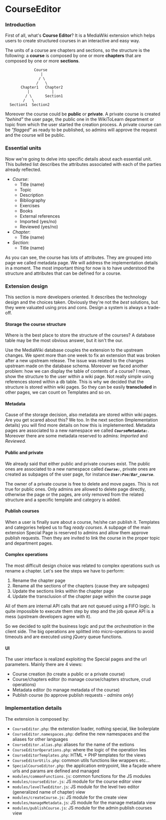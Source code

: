 # CourseEditor
### Introduction
First of all, what's **Course Editor**?
It is a MediaWiki extension which helps users to create structured courses in an interactive and easy way.

The units of a course are chapters and sections, so the structure is the following:
a **course** is composed by one or more **chapters** that are composed by one or more **sections**.

                 Course
                    |
                   / \
                  /   \
           Chapter1   Chapter2
              |          |
             / \      Section1
            /   \
      Section1  Section2

Moreover the course could be **public** or **private**. A private course is created _"behind"_ the user page, the public one in the WikiToLearn department or topic from which the user started the creation process. A private course can be _"flagged"_ as ready to be published, so admins will approve the request and the course will be public.
     
### Essential units
Now we're going to delve into specific details about each essential unit. This bulleted list describes the attributes associated with each of the parties already reflected.

- _Course_:
  - Title (name)
  - Topic
  - Description
  - Bibliography
  - Exercises
  - Books
  - External references
  - Imported (yes/no)
  - Reviewed (yes/no)
- _Chapter_:
  - Title (name)
- _Section_:
  - Title (name)
  
As you can see, the course has lots of attributes. They are grouped into page we called metadata page. We will address the implementation details in a moment.
The most important thing for now is to have understood the structure and attributes that can be defined for a course.

### Extension design
This section is more developers oriented. It describes the technology design and the choices taken. Obviously they're not the _best_ solutions, but they were valuated using pros and cons. Design a system is always a trade-off.

#### Storage the course structure
Where is the best place to store the structure of the courses? A database table may be the most obvious answer, but it isn't the our.

Use the MediaWiki database couples the extension to the upstream changes. We spent more than one week to fix an extension that was broken after a new upstream release. The issue was related to the changes upstream made on the database schema.
Moreover we faced another problem: how we can display the table of contents of a course? I mean, show the structure to the user within a wiki page. Not really simple using references stored within a db table. This is why we decided that the structure is stored within wiki pages. So they can be easily **transcluded** in other pages, we can count on Templates and so on.

#### Metadata
Cause of the storage decision, also metadata are stored within wiki pages. Are you get scared about this? We too. In the next section (Implementation details) you will find more details on how this is impletemented. Metadata pages are associated to a new namespace we called _**`CourseMetadata:`**_. Moreover there are some metadata reserved to admins: _Imported_ and _Reviewed_.

#### Public and private
We already said that either public and private courses exist. The public ones are associated to a new namespace called _**`Course:`**_, private ones are created as subpages of the user page, for instance _**`User:Foo/Bar_course`**_.

The owner of a private course is free to delete and move pages. This is not true for public ones. Only admins are allowed to delete page directly, otherwise the page or the pages, are only removed from the related structure and a specific template and category is added.

#### Publish courses
When a user is finally sure about a course, he/she can publish it. Templates and categories helped us to flag _ready courses_. A subpage of the main extension Special Page is reserved to admins and allow them approve publish requests. Then they are invited to link the course in the proper topic and department pages.

#### Complex operations
The most difficult design choice was related to complex operations such us rename a chapter. Let's see the steps we have to perform:

1. Rename the chapter page
2. Rename all the sections of the chapters (cause they are subpages)
3. Update the sections links within the chapter page
4. Update the transclusion of the chapter page within the course page

All of them are internal API calls that are not queued using a FIFO logic. Is quite impossible to execute them step by step and the job queue API is a mess (upstream developers agree with it).

So we decided to split the business logic and put the _orchestration_ in the client side. The big operations are splitted into micro-operations to avoid timeouts and are executed using jQuery queue functions.

#### UI
The user interface is realized exploiting the Special pages and the url parameters. Mainly there are 4 views:
- Course creation (to create a public or a private course)
- Course/chapters editor (to manage course/chapters structure, crud operations)
- Metadata editor (to manage metadata of the course)
- Publish course (to approve publish requests - _admins only_)

### Implementation details
The extension is composed by:
- `CourseEditor.php`: the extenstion loader, nothing special, like boilerplate
- `CourseEditor.namespaces.php`: define the new namespaces and the aliases for other languages
- `CourseEditor.alias.php`: aliases for the name of the extions
- `CourseEditorOperations.php`: where the logic of the operation lies
- `CourseEditorTemplates.php`: HTML + PHP templates for the views
- `CourseEditorUtils.php`: common utils functions like wrappers etc...
- `SpecialCourseEditor.php`: the application entrypoint, like a façade where urls and params are defined and managed
- `modules/commonFunctions.js`: common functions for the JS modules
- `modules/courseEditor.js`: JS module for the course editor view
- `modules/levelTwoEditor.js`: JS module for the level two editor (generalized name of chapter) view
- `modules/createCourse.js`: JS module for the create view
- `modules/manageMetadata.js`: JS module for the manage metadata view
- `modules/publishCourse.js`: JS module for the admin publish courses view
